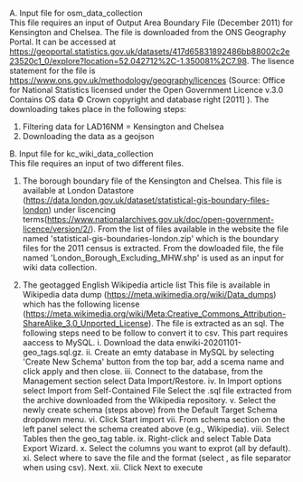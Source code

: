 A. Input file for osm_data_collection  
This file requires an input of Output Area Boundary File (December 2011) for Kensington and Chelsea. The file is downloaded from the ONS Geography Portal. It can be accessed at https://geoportal.statistics.gov.uk/datasets/417d65831892486bb88002c2e23520c1_0/explore?location=52.042712%2C-1.350081%2C7.98. The lisence statement for the file is https://www.ons.gov.uk/methodology/geography/licences (Source: Office for National Statistics licensed under the Open Government Licence v.3.0 Contains OS data © Crown copyright and database right [2011] ).
The downloading takes place in the following steps:
1. Filtering data for LAD16NM = Kensington and Chelsea
2. Downloading the data as a geojson

B. Input file for kc_wiki_data_collection  
This file requires an input of two different files.
1. The borough boundary file of the Kensington and Chelsea. This file is available at  London Datastore (https://data.london.gov.uk/dataset/statistical-gis-boundary-files-london) under liscencing terms(https://www.nationalarchives.gov.uk/doc/open-government-licence/version/2/). From the list of files available in the website the file named  'statistical-gis-boundaries-london.zip' which is the boundary files for the 2011 census is extracted.
From the dowloaded file, the file named 'London_Borough_Excluding_MHW.shp' is used as an input for wiki data collection.

3. The geotagged English Wikipedia article list
This file is available in  Wikipedia data dump (https://meta.wikimedia.org/wiki/Data_dumps) which has the following license (https://meta.wikimedia.org/wiki/Meta:Creative_Commons_Attribution-ShareAlike_3.0_Unported_License).
The file is extracted as an sql. The following steps need to be follow to convert it to csv. This part requires aaccess to MySQL.
i. Download the data  enwiki-20201101-geo_tags.sql.gz.
ii. Create an emty database in MySQL by selecting 'Create New Schema' button from the top bar, add a scema name and click apply and then close. 
iii. Connect to the database, from the Management section select Data Import/Restore.
iv. In Import options select Import from Self-Contained File Select the .sql file extracted from the archive downloaded from
the Wikipedia repository.
v. Select the newly create schema (steps above) from the Default Target Schema dropdown menu.
vi. Click Start import
vii. From schema section on the left panel select the schema  created above (e.g., Wikipedia).
viii. Select Tables then the geo_tag table.
ix. Right-click and select Table Data Export Wizard.
x. Select the columns you want to exprot (all by default).
xi. Select where to save the file and the format (select , as file separator when using csv). Next.
xii. Click Next to execute

